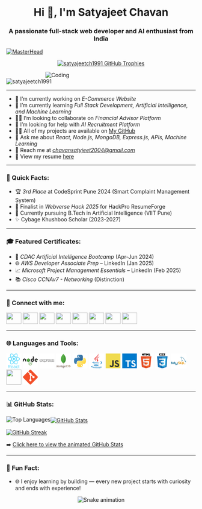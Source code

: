 <h1 align="center">Hi 👋, I'm Satyajeet Chavan</h1>
<h3 align="center">A passionate full-stack web developer and AI enthusiast from India</h3>

[![MasterHead](https://camo.githubusercontent.com/069e3ef2850e722ccaef748bf8cdadafeed9fd4a9ee1436daebd7e820f4402a7/68747470733a2f2f666972656261736573746f726167652e676f6f676c65617069732e636f6d2f76302f622f666c6578692d636f64696e672e61707073706f742e636f6d2f6f2f64656d706769372d35323066386435662d363364342d343435332d383832322d6462633134396165323766382e6769663f616c743d6d6564696126746f6b656e3d39316330633762322d393363332d343032392d623031312d316138373033633537333064)](https://github.com/satyajeetch1991)

<p align="center">
  <a href="https://github.com/ryo-ma/github-profile-trophy">
    <img src="https://github-profile-trophy.vercel.app/?username=satyajeetch1991&theme=flat&no-frame=true&no-bg=true&margin-w=4" alt="satyajeetch1991 GitHub Trophies" />
  </a>
</p>




<img align="right" alt="Coding" width="400" src="https://user-images.githubusercontent.com/58109796/233058941-9dd6c50a-a5ea-45fd-b788-c3bb8e00bffe.gif">

<p align="left"> <img src="https://komarev.com/ghpvc/?username=satyajeetch1991&label=Profile%20views&color=0e75b6&style=flat" alt="satyajeetch1991" /> </p>

---

- 🔭 I’m currently working on *E-Commerce Website*
- 🌟 I’m currently learning *Full Stack Development, Artificial Intelligence, and Machine Learning*
- 👯‍♂ I’m looking to collaborate on *Financial Advisor Platform*
- 🤝 I’m looking for help with *AI Recruitment Platform*
- 👨‍💻 All of my projects are available on [My GitHub](https://github.com/satyajeetch1991)
- 💬 Ask me about *React, Node.js, MongoDB, Express.js, APIs, Machine Learning*
- 📧 Reach me at *chavansatyjeet2004@gmail.com*
- 📄 View my resume [here](https://drive.google.com/file/d/1LcMeB645MO9YpqOY_zef7Yrq7GsleBiR/view?usp=sharing)

---

### 🔹 Quick Facts:

- 🏆 *3rd Place* at CodeSprint Pune 2024 (Smart Complaint Management System)
- 🔗 Finalist in *Webverse Hack 2025* for HackPro ResumeForge
- 📖 Currently pursuing B.Tech in Artificial Intelligence (VIIT Pune)
- ✨ Cybage Khushboo Scholar (2023-2027)

---

### 🎓 Featured Certificates:

- 📅 *CDAC Artificial Intelligence Bootcamp* (Apr-Jun 2024)
- 🌐 *AWS Developer Associate Prep* – LinkedIn (Jan 2025)
- 📈 *Microsoft Project Management Essentials* – LinkedIn (Feb 2025)
- 📚 *Cisco CCNAv7 - Networking* (Distinction)

---

### 👥 Connect with me:
<p align="left">
  <a href="https://devpost.com/chavansatyajeet2004"><img src="https://raw.githubusercontent.com/rahuldkjain/github-profile-readme-generator/master/src/images/icons/Social/devto.svg" height="30" width="40" /></a>
  <a href="https://x.com/satyajeetc33988"><img src="https://raw.githubusercontent.com/rahuldkjain/github-profile-readme-generator/master/src/images/icons/Social/twitter.svg" height="30" width="40" /></a>
  <a href="https://linkedin.com/in/satyajeet-chavan"><img src="https://raw.githubusercontent.com/rahuldkjain/github-profile-readme-generator/master/src/images/icons/Social/linked-in-alt.svg" height="30" width="40" /></a>
  <a href="https://stackoverflow.com/users/23249255"><img src="https://raw.githubusercontent.com/rahuldkjain/github-profile-readme-generator/master/src/images/icons/Social/stack-overflow.svg" height="30" width="40" /></a>
  <a href="https://leetcode.com/satyajeetchavan1991/"><img src="https://raw.githubusercontent.com/rahuldkjain/github-profile-readme-generator/master/src/images/icons/Social/leet-code.svg" height="30" width="40" /></a>
  <a href="https://www.hackerrank.com/profile/chavansatyajeet2"><img src="https://raw.githubusercontent.com/rahuldkjain/github-profile-readme-generator/master/src/images/icons/Social/hackerrank.svg" height="30" width="40" /></a>
  <a href="https://auth.geeksforgeeks.org/user/satyajeetcvc0i"><img src="https://raw.githubusercontent.com/rahuldkjain/github-profile-readme-generator/master/src/images/icons/Social/geeks-for-geeks.svg" height="30" width="40" /></a>
  <a href="https://discord.gg/7RHBeVx3"><img src="https://raw.githubusercontent.com/rahuldkjain/github-profile-readme-generator/master/src/images/icons/Social/discord.svg" height="30" width="40" /></a>
</p>

---

### 🌐 Languages and Tools:
<p align="left">
  <img src="https://raw.githubusercontent.com/devicons/devicon/master/icons/react/react-original-wordmark.svg" width="40" height="40"/>
  <img src="https://raw.githubusercontent.com/devicons/devicon/master/icons/nodejs/nodejs-original-wordmark.svg" width="40" height="40"/>
  <img src="https://raw.githubusercontent.com/devicons/devicon/master/icons/express/express-original-wordmark.svg" width="40" height="40"/>
  <img src="https://raw.githubusercontent.com/devicons/devicon/master/icons/mongodb/mongodb-original-wordmark.svg" width="40" height="40"/>
  <img src="https://raw.githubusercontent.com/devicons/devicon/master/icons/python/python-original.svg" width="40" height="40"/>
  <img src="https://raw.githubusercontent.com/devicons/devicon/master/icons/java/java-original.svg" width="40" height="40"/>
  <img src="https://raw.githubusercontent.com/devicons/devicon/master/icons/javascript/javascript-original.svg" width="40" height="40"/>
  <img src="https://raw.githubusercontent.com/devicons/devicon/master/icons/typescript/typescript-original.svg" width="40" height="40"/>
  <img src="https://raw.githubusercontent.com/devicons/devicon/master/icons/html5/html5-original-wordmark.svg" width="40" height="40"/>
  <img src="https://raw.githubusercontent.com/devicons/devicon/master/icons/css3/css3-original-wordmark.svg" width="40" height="40"/>
  <img src="https://raw.githubusercontent.com/devicons/devicon/master/icons/mysql/mysql-original-wordmark.svg" width="40" height="40"/>
  <img src="https://www.vectorlogo.zone/logos/getpostman/getpostman-icon.svg" width="40" height="40"/>
  <img src="https://raw.githubusercontent.com/devicons/devicon/master/icons/git/git-original.svg" width="40" height="40"/>
</p>

---

### 📊 GitHub Stats:

<p>
  <a href="https://satyajeetch1991-github-io.vercel.app/" target="_blank">
    <img align="left" src="https://github-readme-stats.vercel.app/api/top-langs?username=satyajeetch1991&show_icons=true&locale=en&layout=compact&theme=tokyonight" alt="Top Languages" />
  </a>
</p>

<p>
  <a href="https://satyajeetch1991-github-io.vercel.app/" target="_blank">
    <img align="center" src="https://github-readme-stats.vercel.app/api?username=satyajeetch1991&show_icons=true&locale=en&theme=tokyonight" alt="GitHub Stats" />
  </a>
</p>

<p>
  <a href="https://satyajeetch1991-github-io.vercel.app/" target="_blank">
    <img align="center" src="https://github-readme-streak-stats.herokuapp.com/?user=satyajeetch1991" alt="GitHub Streak" />
  </a>
</p>

➡️ [Click here to view the animated GitHub Stats](https://satyajeetch1991-github-io.vercel.app/)


---

### 🎉 Fun Fact:
- 🌐 I enjoy learning by building — every new project starts with curiosity and ends with experience!

<!-- Snake Game Repo View -->

<div align="center">
  <img src="https://profile-readme-generator.com/assets/snake.svg" alt="Snake animation" />
</div>

